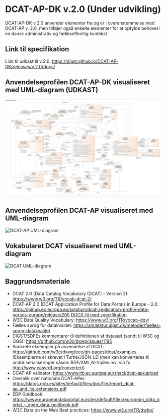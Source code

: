 # DCAT-AP-DK v.2.0 (Under udvikling)
DCAT-AP-DK v.2.0 anvender elementer fra og er i overenstemmelse med DCAT-AP v. 2.0, men tilføjer også enkelte elementer for at opfylde behovet i en dansk administrativ og fællesoffentlig kontekst

## Link til specifikation
Link til udkast til v.2.0: https://digst.github.io/DCAT-AP-DK/releases/v.2.0/docs/

## Anvendelseprofilen DCAT-AP-DK visualiseret med UML-diagram (UDKAST)
![DCAT-AP-DK UML-diagram](https://github.com/digst/DCAT-AP-DK/blob/master/releases/v.2.0/docs/img/Figur-DCAT-AP-DK-v2-UML.PNG "UDKAST DCAT-AP-DK UML Diagram")

## Anvendelseprofilen DCAT-AP visualiseret med UML-diagram
![DCAT-AP UML-diagram](https://joinup.ec.europa.eu/sites/default/files/distribution/access_url/2019-12/b6864a7d-4b8b-4fbe-8f03-5e0c3df002af/DCAT_AP_2.0.0.png "DCAT-AP UML Diagram")

## Vokabularet DCAT visualiseret med UML-diagram
![DCAT UML-diagram](https://www.w3.org/TR/vocab-dcat-2/images/DCAT-summary-all-attributes.png "DCAT UML Diagram")


## Baggrundsmateriale
* DCAT 2.0 (Data Catalog Vocabulary (DCAT) - Version 2): https://www.w3.org/TR/vocab-dcat-2/  
* DCAT-AP 2.0 (DCAT Application Profile for Data Portals in Europe - 2.0: https://joinup.ec.europa.eu/solution/dcat-application-profile-data-portals-europe/release/200 [DOCX-fil med specifikation](https://joinup.ec.europa.eu/sites/default/files/distribution/access_url/2019-12/a3dc67cb-6670-4ad2-83b9-61b118aec1f0/DCAT_AP_2.0.0.docx)
* W3C Data Quality Vocabulary: https://www.w3.org/TR/vocab-dqv/ 
* Fælles sprog for datakvalitet: https://arkitektur.digst.dk/metoder/faelles-sprog-datakvalitet
* DIGST/SDFEs kommentarer til definitionen af datasæt (sendt til W3C og OGS): https://github.com/w3c/dxwg/issues/1195 
* Konkrete eksempler på anvendelse af DCAT: https://github.com/w3c/dxwg/tree/gh-pages/dcat/examples (Eksemplerne er skrevet i Turtle/JSON-LD (men kan konverteres til andre serialiseringer såsom RDF/XML,N-triples mv. via fx http://www.easyrdf.org/converter)) 
* DCAT-AP validator: https://www.itb.ec.europa.eu/shacl/dcat-ap/upload 
* Overblik over nationale DCAT-APer: https://datos.gob.es/sites/default/files/doc/file/report_dcat-ap_and_its_extensions.pdf 
* EDP Goldbook: https://www.europeandataportal.eu/sites/default/files/european_data_portal_-_open_data_goldbook.pdf 
* W3C Data on the Web Best practices: https://www.w3.org/TR/dwbp/ 

 
